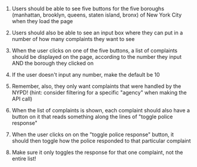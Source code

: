 1. Users should be able to see five buttons for the five boroughs (manhattan, brooklyn, queens, staten island, bronx) of New York City when they load the page
2. Users should also be able to see an input box where they can put in a number of how many complaints they want to see

3. When the user clicks on one of the five buttons, a list of complaints should be displayed on the page, according to the number they input AND the borough they clicked on
4. If the user doesn't input any number, make the default be 10
5. Remember, also, they only want complaints that were handled by the NYPD! (hint: consider filtering for a specific "agency" when making the API call)
6. When the list of complaints is shown, each complaint should also have a button on it that reads something along the lines of "toggle police response"
7. When the user clicks on on the "toggle police response" button, it should then toggle how the police responded to that particular complaint
8. Make sure it only toggles the response for that one complaint, not the entire list!